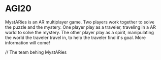 # AGI20

MystARies is an AR multiplayer game. Two players work together to solve the puzzle and the mystery. One player play as a traveler, traveling in a AR world to solve the mystery. The other player play as a spirit, manipulating the world the traveler travel in, to help the traveler find it's goal. More information will come!

// The team behing MystARies
